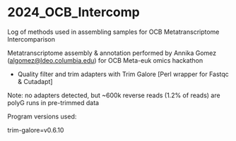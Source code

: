 # 2024_OCB_Intercomp
Log of methods used in assembling samples for OCB Metatranscriptome Intercomparison


Metatranscriptome assembly & annotation performed by Annika Gomez (algomez@ldeo.columbia.edu) for OCB Meta-euk omics hackathon 

 

- Quality filter and trim adapters with Trim Galore [Perl wrapper for Fastqc & Cutadapt]

Note: no adapters detected, but ~600k reverse reads (1.2% of reads) are polyG runs in pre-trimmed data

 

 

 

 

 

 

 

Program versions used: 

trim-galore=v0.6.10
